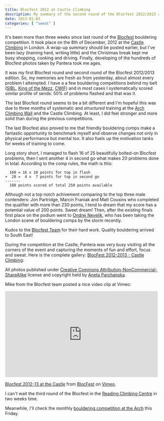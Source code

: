 ```yaml
---
title: Blocfest 2012 at Castle Climbing
description: My summary of the second round of the Blocfest 2012/2013 at the Castle Climbing in London.
date: 2013-01-03
categories: [ "sweat" ]
---
```


It's been more than three weeks since last round of the [Blocfest](http://www.blocfest.co.uk/)
bouldering competition. It took place on the 8th of December, 2012
at the [Castle Climbing](http://www.castle-climbing.co.uk/) in London.
A wrap-up summary should be posted earlier, but I've been lazy (training hard,
writing little) and the Christmas break kept me busy shopping, cooking and driving.
Finally, developing of the hundreds of Blocfest photos taken by Pantera took me ages.

It was my first Blocfest round and second round of the Blocfest 2012/2013 edition.
So, my memories are fresh as from yesterday, about almost every problem I attempted.
I have a a few bouldering competitions behind my belt ([SIBL](http://www.sibl.co.uk/),
[King of the Mezz](http://www.flickr.com/photos/mloskot/sets/72157626413184741/),
[CWIF](http://www.flickr.com/photos/mloskot/sets/72157629253489886/))
and in most cases I systematically scored similar profile of sends: 50% of problems
flashed and that was it.

The last Blocfest round seems to be a bit different and I'm hopeful this was
due to  three months of systematic and *structured* training at the
[Arch Climbing Wall](http://archclimbingwall.com/) and the Castle Climbing.
At least, I did feel stronger and more solid than during the previous competitions.

The last Blocfest also proved to me that friendly bouldering comps make a fantastic
opportunity to benchmark myself and observe changes not only in physical performance
but mental too. It also fuels up the motivation tanks for weeks of training to come.

Long story short, I managed to flash 16 of 25 beautifully bolted-on Blocfest problems,
then I sent another 4 in second go what makes 20 problems done in total.
According to the comp rules, the math is this:

```
  160 = 16 x 10 points for top in flash
+  28 =  4 x  7 points for top in second go
-------
  188 points scored of total 250 points available
```

Although not a top notch achivement comparing to the top three male contenders:
Jon Partridge, Marcin Franiak and Matt Cousins who completed the qualifier with more
than 230 points, I tend to dream that my score has a potential value of 200 points.
Sweet dream! Then, after the existing finals first place on the podium went to
[Ondrej Nevelik](http://nevelik.name/), who has been taking the London scene of
bouldering comps by the storm recently.

Kudos to the [Blocfest Team](http://www.blocfest.co.uk/p/the-team.html) for their hard work. Quality bouldering arrived to South East!

During the competition at the Castle, Pantera was very busy visiting all the corners of the event
and capturing the moments of fun and effort, focus and sweat.
Here is the complete gallery: [BlocFest 2012-2013 - Castle Climbing](http://www.flickr.com/photos/mloskot/sets/72157632222490726/):

<style type="text/css">
#flickr_badge_wrapper_inline { float: left; width: 100%; }
#flickr_badge_wrapper_inline .flickr_badge_image { float: left; margin: 5px; }
</style>
<div id="flickr_badge_wrapper_inline">
    <script type="text/javascript" src="http://www.flickr.com/badge_code_v2.gne?show_name=1&count=7&display=random&size=s&layout=x&source=user_set&user=10646408%40N06&set=72157632222490726&context=in%2Fset-72157632222490726%2F"></script>
</div>

All photos published under [Creative Commons Attribution-NonCommercial-ShareAlike](http://creativecommons.org/)
license and copyright held by [Aneta Parchanska](http://PanteraPhotography.com).

Mike from the Blocfest team posted a nice video clip at Vimeo:

<iframe src="http://player.vimeo.com/video/55946935" width="500" height="281" frameborder="0" webkitAllowFullScreen mozallowfullscreen allowFullScreen></iframe> <p><a href="http://vimeo.com/55946935">Blocfest 2012-13 at the Castle</a> from <a href="http://vimeo.com/user12439696">BlocFest</a> on <a href="http://vimeo.com">Vimeo</a>.</p>

I can't wait the third round of the Blocfest in the [Reading Climbing Centre](http://www.readingclimbingcentre.com/) in two weeks time.

Meanwhile, I'll check the monthly [bouldering competition at the Arch](http://archclimbingwall.com/boulder-competition/) this Friday.
